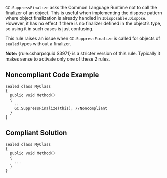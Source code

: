 `GC.SuppressFinalize` asks the Common Language Runtime not to call the finalizer of an object. This is useful when implementing the dispose pattern where object finalization is already handled in `IDisposable.Dispose`. However, it has no effect if there is no finalizer defined in the object’s type, so using it in such cases is just confusing.
 
This rule raises an issue when `GC.SuppressFinalize` is called for objects of `sealed` types without a finalizer.
 
**Note:** {rule:csharpsquid:S3971} is a stricter version of this rule. Typically it makes sense to activate only one of these 2 rules.
 
## Noncompliant Code Example

    sealed class MyClass
    {
      public void Method()
      {
        ...
        GC.SuppressFinalize(this); //Noncompliant
      }
    }

## Compliant Solution

    sealed class MyClass
    {
      public void Method()
      {
        ...
      }
    }